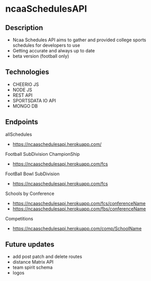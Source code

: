 # ncaaSchedulesAPI

## Description
 - Ncaa Schedules API aims to gather and provided college sports schedules for developers to use
 - Getting accurate and always up to date 
 - beta version (football only)
 
## Technologies
 - CHEERIO JS
 - NODE JS
 - REST API
 - SPORTSDATA IO API
 - MONGO DB

## Endpoints
  allSchedules
 - https://ncaaschedulesapi.herokuapp.com/   
 
  Football SubDivision ChampionShip 
  - https://ncaaschedulesapi.herokuapp.com/fcs   
 
  FootBall Bowl SubDivision 
  - https://ncaaschedulesapi.herokuapp.com/fcs
 
 Schools by Conference
 - https://ncaaschedulesapi.herokuapp.com/fcs/conferenceName
 - https://ncaaschedulesapi.herokuapp.com/fbs/conferenceName
 
 Competitions
 - https://ncaaschedulesapi.herokuapp.com/comp/SchoolName
 

## Future updates
- add post patch and delete routes
- distance Matrix API
- team spirit schema
- logos

